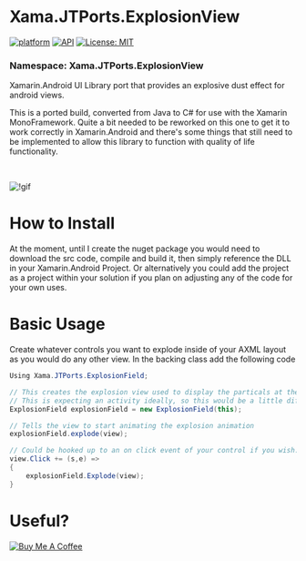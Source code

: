 # Xama.JTPorts.ExplosionView
[![platform](https://img.shields.io/badge/platform-Xamarin.Android-brightgreen.svg)](https://www.xamarin.com/)
[![API](https://img.shields.io/badge/API-10%2B-orange.svg?style=flat)](https://android-arsenal.com/api?level=10s)
[![License: MIT](https://img.shields.io/badge/License-MIT-blue.svg)](https://opensource.org/licenses/MIT)


### Namespace: Xama.JTPorts.ExplosionView

Xamarin.Android UI Library port that provides an explosive dust effect for android views.

This is a ported build, converted from Java to C# for use with the Xamarin MonoFramework. Quite a bit needed to be reworked on this one to get it to work correctly in Xamarin.Android and there's some things that still need to be implemented to allow this library to function with quality of life functionality.

<br>

![!gif](https://github.com/DigitalSa1nt/Xama.JTPorts.ExplosionView/blob/master/images/20190220_122849.gif?raw=true)

# How to Install

At the moment, until I create the nuget package you would need to download the src code, compile and build it, then simply reference the DLL in your Xamarin.Android Project. Or alternatively you could add the project as a project within your solution if you plan on adjusting any of the code for your own uses.

# Basic Usage

Create whatever controls you want to explode inside of your AXML layout as you would do any other view. In the backing class add the following code

```cs
Using Xama.JTPorts.ExplosionField;

// This creates the explosion view used to display the particals at the root of the content display.
// This is expecting an activity ideally, so this would be a little different if used inside of a fragment, so bear that in mind.
ExplosionField explosionField = new ExplosionField(this);

// Tells the view to start animating the explosion animation
explosionField.explode(view);

// Could be hooked up to an on click event of your control if you wish.
view.Click += (s,e) =>
{
    explosionField.Explode(view);
}
```

# Useful?
<a href="https://www.buymeacoffee.com/digitalsa1nt" target="_blank"><img src="https://www.buymeacoffee.com/assets/img/custom_images/purple_img.png" alt="Buy Me A Coffee" style="height: auto !important;width: auto !important;" ></a>
